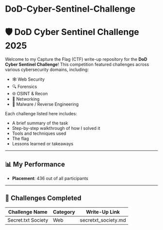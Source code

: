 # DoD-Cyber-Sentinel-Challenge
# 🛡️ DoD Cyber Sentinel Challenge 2025

Welcome to my Capture the Flag (CTF) write-up repository for the **DoD Cyber Sentinel Challenge**! This competition featured challenges across various cybersecurity domains, including:

- 🕸️ Web Security  
- 🔍 Forensics  
- 🌐 OSINT & Recon  
- 📡 Networking  
- 🧬 Malware / Reverse Engineering  

Each challenge listed here includes:
- A brief summary of the task  
- Step-by-step walkthrough of how I solved it  
- Tools and techniques used  
- The flag 
- Lessons learned or takeaways  

---

## 📊 My Performance

- **Placement**: 436 out of all participants  

---

## 📂 Challenges Completed

| Challenge Name         | Category    | Write-Up Link    |
|------------------------|-------------|-------------------|
| Secret.txt Society     | Web         |secretxt_society.md|







